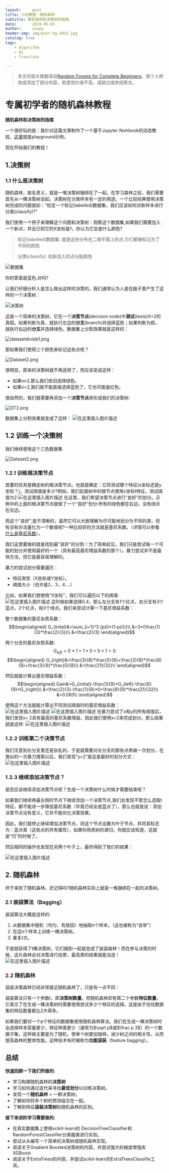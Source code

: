 ```yaml
---
layout:     post
title: 小白教程：随机森林
subtitle: 随机森林和决策树的指南
date:       2019-05-03
author:     Loopy
header-img: img/post-bg-2015.jpg
catalog: true
tags:
    - Algorithm
    - AI
    - Translate

---
```

<script type="text/x-mathjax-config">
  MathJax.Hub.Config({
    tex2jax: {
      inlineMath: [ ['$','$'], ['\\(','\\)'] ],
      processEscapes: true
    }
  });
  </script>
<script type="text/javascript" async src="//cdn.mathjax.org/mathjax/latest/MathJax.js?config=TeX-MML-AM_CHTML">
</script>

> 本文内容大致翻译自[Random Forests for Complete Beginners](https://victorzhou.com/blog/intro-to-random-forests)，我个人修改或添加了部分内容，若感觉价值不高，请跳过或参阅原文。

# 专属初学者的随机森林教程
**随机森林和决策树的指南**

一个很好玩的是：我针对这篇文章制作了一个基于Jupyter Notrbook的动态教程，[这里](http://file.loopy.tech/release/IntroToRF.html)就是playground示例。

现在开始我们的教程！

## 1.决策树

### 1.1 什么是决策树

随机森林，故名思义，就是一堆决策树捆绑在了一起。在学习森林之前，我们需要首先从一棵决策树谈起。决策树在分类样本有一定的用途。一个比较经典使用决策树完成的问题就如：“给定一个标记(labelled)数据集，我们应该如何对新样本进行分类(classify)?”

我们使用一个例子来理解这个问题和决策树：观察这个数据集,如果我们需要加入一个新点，并且已知它的X坐标是1，你认为它会是什么颜色?

>标记(labelled)数据集: 就是这些分布在二维平面上的点,它们都被标记为了不同的颜色
>
>分类(classify): 给新加入的点分配颜色

![数据集](https://img-blog.csdnimg.cn/20190503231709650.png?x-oss-process=image/watermark,type_ZmFuZ3poZW5naGVpdGk,shadow_10,text_aHR0cHM6Ly9ibG9nLmNzZG4ubmV0L2xvb3B5Xw==,size_16,color_FFFFFF,t_70)

你的答案是蓝色,对吗?

让我们仔细分析人是怎么做出这样的决策的。我们通常认为人是在脑子里产生了这样的一个决策树：

![决策树](https://img-blog.csdnimg.cn/20190503231816343.png?x-oss-process=image/watermark,type_ZmFuZ3poZW5naGVpdGk,shadow_10,text_aHR0cHM6Ly9ibG9nLmNzZG4ubmV0L2xvb3B5Xw==,size_16,color_FFFFFF,t_70)

这是一个简单的决策树，它在一个**决策节点**(decision node)中**测试**(tests)X<2的真假。如果判断为真，就执行左边的**分支**(branch)并选择蓝色；如果判断为假，就执行右边的**分支**并选择绿色。数据集上分割效果就是这样的：

![datasetdivide1.png](https://img-blog.csdnimg.cn/20190503231940174.png?x-oss-process=image/watermark,type_ZmFuZ3poZW5naGVpdGk,shadow_10,text_aHR0cHM6Ly9ibG9nLmNzZG4ubmV0L2xvb3B5Xw==,size_16,color_FFFFFF,t_70)

那如果我们使用三个颜色来标记这些点呢？

![Dataset2.png](https://img-blog.csdnimg.cn/20190503232033690.png?x-oss-process=image/watermark,type_ZmFuZ3poZW5naGVpdGk,shadow_10,text_aHR0cHM6Ly9ibG9nLmNzZG4ubmV0L2xvb3B5Xw==,size_16,color_FFFFFF,t_70)

很明显，原来的决策树就不再适用了，而应该变成这样：
 - 如果x≥2,那么我们依旧选择绿色。
 - 如果x<2,我们就不能直接选择蓝色了，它也可能是红色。

很自然的，我们就需要再添加一个**决策节点**来形成我们的决策树:

![DT2.png](https://img-blog.csdnimg.cn/20190503232123617.png?x-oss-process=image/watermark,type_ZmFuZ3poZW5naGVpdGk,shadow_10,text_aHR0cHM6Ly9ibG9nLmNzZG4ubmV0L2xvb3B5Xw==,size_16,color_FFFFFF,t_70)

数据集上分割效果就变成了这样：
![在这里插入图片描述](https://img-blog.csdnimg.cn/20190503232151257.png?x-oss-process=image/watermark,type_ZmFuZ3poZW5naGVpdGk,shadow_10,text_aHR0cHM6Ly9ibG9nLmNzZG4ubmV0L2xvb3B5Xw==,size_16,color_FFFFFF,t_70)

## 1.2 训练一个决策树

我们继续使用这个三色数据集

![Dataset2.png](https://img-blog.csdnimg.cn/20190503232033690.png?x-oss-process=image/watermark,type_ZmFuZ3poZW5naGVpdGk,shadow_10,text_aHR0cHM6Ly9ibG9nLmNzZG4ubmV0L2xvb3B5Xw==,size_16,color_FFFFFF,t_70)

### 1.2.1 训练根决策节点
首要的任务是确定树的根决策节点。也就是确定：它将测试哪个特征(x坐标还是y坐标？)，测试阈值是多少?例如，我们前面树中的根节点使用x坐标t特征，测试阈值为2
![在这里插入图片描述](https://img-blog.csdnimg.cn/20190503232442662.png?x-oss-process=image/watermark,type_ZmFuZ3poZW5naGVpdGk,shadow_10,text_aHR0cHM6Ly9ibG9nLmNzZG4ubmV0L2xvb3B5Xw==,size_16,color_FFFFFF,t_70)
在这里，我们希望决策节点进行“良好”的划分。示例中的上面的根决策节点就做了一个“良好”划分:所有的绿色都在右边，没有绿点在左边。

而这个"良好",是不清晰的，虽然它可以大致理解为尽可能地划分为不同的类，但有没有办法量化为一个数值呢?一种比较好的方法就是基尼系数。（详情可以参看[什么是基尼系数]()）。

我们这里要做的就是找到最"良好"的分割！为了简单起见，我们只是尝试每一个可能的划分并使用最好的一个（具有最高基尼增益系数的那个）。暴力尝试并不是最快方法，但它是最容易理解的。

暴力的尝试划分需要遍历：
 - 特征类型（X坐标或Y坐标）。
 - 阈值大小（也许是2，3，4....）

比如，如果我们想使用“X坐标”，我们可以遍历以下的阈值:
![在这里插入图片描述](https://img-blog.csdnimg.cn/20190503234309646.png?x-oss-process=image/watermark,type_ZmFuZ3poZW5naGVpdGk,shadow_10,text_aHR0cHM6Ly9ibG9nLmNzZG4ubmV0L2xvb3B5Xw==,size_16,color_FFFFFF,t_70)
这时候如果选择0.4，那么左分支有1个红点，右分支有3个蓝点，2个红点，和3个绿点。我们来尝试计算一下基尼增益系数：

整个数据集的基尼杂质系数：
$$\begin{aligned}
G_{inital}&=\sum_{i=1}^3 {p(i)*(1-p(i))}\\
&=3*(\frac{1}{3}*\frac{2}{3})\\
&=\frac{2}{3}
\end{aligned}$$

两个分支的基尼杂质系数:
$$G_{left}=0*1+1*0+0*1=0$$
$$\begin{aligned}
G_{right}&=\frac{3}{8}*\frac{5}{8}+\frac{2}{8}*\frac{6}{8}+\frac{3}{8}*\frac{5}{8}\\
&=\frac{21}{32}\\
\end{aligned}$$

然后就能计算出基尼增益系数：
$$\begin{aligned}
Gain&=G_{initial}-\frac{1}{9}*G_{left}-\frac{8}{9}*G_{right}\\
&=\frac{2}{3}-\frac{1}{9}*0+\frac{8}{9}*\frac{21}{32}\\
&=0.083\\
\end{aligned}$$

使用这个方法就能计算出不同测试阈值时的基尼增益系数：
![在这里插入图片描述](https://img-blog.csdnimg.cn/20190504001235200.png?x-oss-process=image/watermark,type_ZmFuZ3poZW5naGVpdGk,shadow_10,text_aHR0cHM6Ly9ibG9nLmNzZG4ubmV0L2xvb3B5Xw==,size_16,color_FFFFFF,t_70)
![在这里插入图片描述](https://img-blog.csdnimg.cn/20190504001317839.png?x-oss-process=image/watermark,type_ZmFuZ3poZW5naGVpdGk,shadow_10,text_aHR0cHM6Ly9ibG9nLmNzZG4ubmV0L2xvb3B5Xw==,size_16,color_FFFFFF,t_70)
在暴力尝试了x和y的所有阈值后，我们发现x= 2具有最高的基尼系数增益，因此我们使用x=2来完成划分。那么结果就是这样:
![在这里插入图片描述](https://img-blog.csdnimg.cn/20190504001434930.png?x-oss-process=image/watermark,type_ZmFuZ3poZW5naGVpdGk,shadow_10,text_aHR0cHM6Ly9ibG9nLmNzZG4ubmV0L2xvb3B5Xw==,size_16,color_FFFFFF,t_70)
### 1.2.2 训练第二个决策节点
我们注意到左分支里还是杂乱的，于是就需要对左分支的那些点再做一次划分，在类似的一次暴力搜索以后，我们发现“y=2”是这是最好的划分方式：
![在这里插入图片描述](https://img-blog.csdnimg.cn/20190504001910483.png?x-oss-process=image/watermark,type_ZmFuZ3poZW5naGVpdGk,shadow_10,text_aHR0cHM6Ly9ibG9nLmNzZG4ubmV0L2xvb3B5Xw==,size_16,color_FFFFFF,t_70)
### 1.2.3 继续添加决策节点？
是否应该继续添加决策节点呢？生成一个决策树什么时候才需要结束呢？

如果我们继续再最左侧的节点下继续添加一个决策节点,我们会发现不管怎么选取t特征，都不能进一步降低基尼系数（毕竟已经全是蓝点了），那么也就是说：添加决策节点没有意义，它并不能优化决策效果。

因此，我们就停止继续增加决策节点，将这个节点设置为叶子节点，并将其标志为：蓝点类（这些点的共有属性），如果你熟悉树的递归，你就应该知道，这就是“归”的时候了。

然后相同的操作也发现在另两个叶子上，最终得到了我们的结果：

![在这里插入图片描述](https://img-blog.csdnimg.cn/20190504003453494.png?x-oss-process=image/watermark,type_ZmFuZ3poZW5naGVpdGk,shadow_10,text_aHR0cHM6Ly9ibG9nLmNzZG4ubmV0L2xvb3B5Xw==,size_16,color_FFFFFF,t_70)
## 2. 随机森林
终于来到了随机森林。还记得吗?随机森林实际上就是一堆捆绑在一起的决策树。
### 2.1 装袋算法（Bagging）
装袋算法大概是这样的:
 1. 从数据集中随机（均匀、有放回）地抽取n个样本。（这也被称为“自举”）
 2. 在这n个样本上训练一棵决策树。
 3. 重复t次。

于是就获得了t棵决策树，它们捆到一起就变成了装袋森林！而在参与决策的时候，这片森林会对决策进行投票，最高票的结果就能当选！
![在这里插入图片描述](https://img-blog.csdnimg.cn/20190504004832504.png?x-oss-process=image/watermark,type_ZmFuZ3poZW5naGVpdGk,shadow_10,text_aHR0cHM6Ly9ibG9nLmNzZG4ubmV0L2xvb3B5Xw==,size_16,color_FFFFFF,t_70)
### 2.2 随机森林
袋装决策森林已经非常接近随机森林了，只是有一点不同：

袋装算法只有一个参数t，即**决策树数量**。但随机森林却有第二个参数**特征数量**，它表示了在生成一棵决策树时需要使用尝试多少个特征的选择。这是由于往往数据集的特征数量都比2大得多。

如果我们要对一个p个特征的数据集使用随机森林算法。我们在生成一棵决策树时会选择样本容量更少，特征种类更少（通常为$\sqrt p$或$\frac p 3$）的一个数据子集。这样做主要是为了随机，使单个树更加独特，减少树之间的相关性，从而提高森林的整体性能。这种技术有时被称为**功能袋装**（feature bagging）。
## 总结
**快速回顾一下我们所做的:**
 - 学习构建随机森林的**决策树**
 - 学习如何通过迭代来寻找**最佳划分**以训练决策树。
 - 发现一个**随机森林** = 一群决策树。
 - 了解如何将多个树的预测组合在一起。
 - 了解到特征**袋装决策树**和随机森林的区别。

**接下来进阶学习需要做的:**
 - 在真实数据集上使用scikit-learn的 DecisionTreeClassifier和RandomForestClassifier分类器类进行实验。
 - 尝试从头编写一个简单的决策树或随机森林实现。
 - 阅读关于Gradient Boosted决策树的内容，并尝试强大的梯度增强库XGBoost
 - 阅读关于ExtraTrees的内容，并尝试scikit-learn的ExtraTreesClassifie工具。
